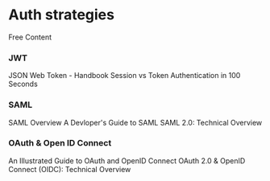 # Auth strategies

<ResourceGroupTitle>Free Content</ResourceGroupTitle>

### JWT
<BadgeLink colorScheme='yellow' badgeText='Read' href='https://auth0.com/resources/ebooks/jwt-handbook'>JSON Web Token - Handbook</BadgeLink>
<BadgeLink badgeText='Watch' href='https://www.youtube.com/watch?v=UBUNrFtufWo'>Session vs Token Authentication in 100 Seconds
</BadgeLink>

### SAML
<BadgeLink badgeText='Watch' href='https://www.youtube.com/watch?v=i8wFExDSZv0'>SAML Overview</BadgeLink>
<BadgeLink badgeText='Watch' href='https://www.youtube.com/watch?v=l-6QSEqDJPo'>A Devloper's Guide to SAML</BadgeLink>
<BadgeLink badgeText='Watch' href='https://www.youtube.com/watch?v=SvppXbpv-5k'>SAML 2.0: Technical Overview</BadgeLink>


### OAuth & Open ID Connect
<BadgeLink badgeText='Watch' href='https://www.youtube.com/watch?v=t18YB3xDfXI'>An Illustrated Guide to OAuth and OpenID Connect</BadgeLink>
<BadgeLink badgeText='Watch' href='https://www.youtube.com/watch?v=rTzlF-U9Y6Y'>OAuth 2.0 & OpenID Connect (OIDC): Technical Overview</BadgeLink>
